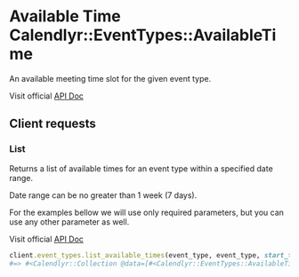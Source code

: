 # Available Time Calendlyr::EventTypes::AvailableTime

An available meeting time slot for the given event type.

Visit official [API Doc](https://developer.calendly.com/api-docs/2d8d322931358-event-type-available-time)

## Client requests

### List
Returns a list of available times for an event type within a specified date range.

Date range can be no greater than 1 week (7 days).

For the examples bellow we will use only required parameters, but you can use any other parameter as well.

Visit official [API Doc](https://developer.calendly.com/api-docs/6a1be82aef359-list-event-type-available-times)

```ruby
client.event_types.list_available_times(event_type, event_type, start_time: start_time, end_time: end_time)
#=> #<Calendlyr::Collection @data=[#<Calendlyr::EventTypes::AvailableTime>, ...], @count=nil, @next_page=nil, @next_page_token=nil, @client=#<Calendlyr::Client>>
```
